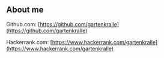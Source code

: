 ## About me

Github.com: [https://github.com/gartenkralle](https://github.com/gartenkralle)

Hackerrank.com: [https://www.hackerrank.com/gartenkralle](https://www.hackerrank.com/gartenkralle)
